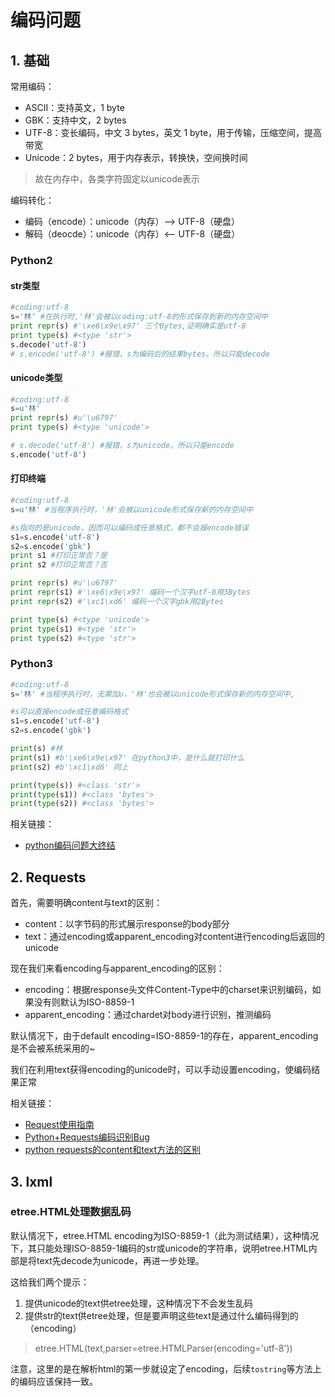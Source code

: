 # 编码问题

## 1. 基础

常用编码：

- ASCII：支持英文，1 byte
- GBK：支持中文，2 bytes
- UTF-8：变长编码，中文 3  bytes，英文 1 byte，用于传输，压缩空间，提高带宽
- Unicode：2 bytes，用于内存表示，转换快，空间换时间

> 故在内存中，各类字符固定以unicode表示

编码转化：

- 编码（encode）：unicode（内存）——> UTF-8（硬盘）
- 解码（deocde）：unicode（内存）<—— UTF-8（硬盘）

### Python2

#### str类型

```python
#coding:utf-8
s='林' #在执行时,'林'会被以coding:utf-8的形式保存到新的内存空间中
print repr(s) #'\xe6\x9e\x97' 三个Bytes,证明确实是utf-8
print type(s) #<type 'str'>
s.decode('utf-8')
# s.encode('utf-8') #报错，s为编码后的结果bytes，所以只能decode
```

#### unicode类型

```python
#coding:utf-8
s=u'林'
print repr(s) #u'\u6797'
print type(s) #<type 'unicode'>

# s.decode('utf-8') #报错，s为unicode，所以只能encode
s.encode('utf-8') 
```

#### 打印终端

```python
#coding:utf-8
s=u'林' #当程序执行时，'林'会被以unicode形式保存新的内存空间中

#s指向的是unicode，因而可以编码成任意格式，都不会报encode错误
s1=s.encode('utf-8')
s2=s.encode('gbk')
print s1 #打印正常否？是
print s2 #打印正常否？否

print repr(s) #u'\u6797'
print repr(s1) #'\xe6\x9e\x97' 编码一个汉字utf-8用3Bytes
print repr(s2) #'\xc1\xd6' 编码一个汉字gbk用2Bytes

print type(s) #<type 'unicode'>
print type(s1) #<type 'str'>
print type(s2) #<type 'str'>
```

### Python3

```python
#coding:utf-8
s='林' #当程序执行时，无需加u，'林'也会被以unicode形式保存新的内存空间中,

#s可以直接encode成任意编码格式
s1=s.encode('utf-8')
s2=s.encode('gbk')

print(s) #林
print(s1) #b'\xe6\x9e\x97' 在python3中，是什么就打印什么
print(s2) #b'\xc1\xd6' 同上

print(type(s)) #<class 'str'>
print(type(s1)) #<class 'bytes'>
print(type(s2)) #<class 'bytes'>
```

相关链接：

- [python编码问题大终结](https://www.cnblogs.com/vipchenwei/p/6993788.html)

## 2. Requests

首先，需要明确content与text的区别：

- content：以字节码的形式展示response的body部分
- text：通过encoding或apparent_encoding对content进行encoding后返回的unicode

现在我们来看encoding与apparent_encoding的区别：

- encoding：根据response头文件Content-Type中的charset来识别编码，如果没有则默认为ISO-8859-1
- apparent_encoding：通过chardet对body进行识别，推测编码

默认情况下，由于default encoding=ISO-8859-1的存在，apparent_encoding是不会被系统采用的~

我们在利用text获得encoding的unicode时，可以手动设置encoding，使编码结果正常

相关链接：

- [Request使用指南](https://blog.csdn.net/qq_37616069/article/details/80376776)
- [Python+Requests编码识别Bug](http://liguangming.com/python-requests-ge-encoding-from-headers.html)
- [python requests的content和text方法的区别](https://blog.csdn.net/xie_0723/article/details/51361006)

## 3. lxml

### etree.HTML处理数据乱码

默认情况下，etree.HTML encoding为ISO-8859-1（此为测试结果），这种情况下，其只能处理ISO-8859-1编码的str或unicode的字符串，说明etree.HTML内部是将text先decode为unicode，再进一步处理。

这给我们两个提示：

1. 提供unicode的text供etree处理，这种情况下不会发生乱码
2. 提供str的text供etree处理，但是要声明这些text是通过什么编码得到的（encoding）

> etree.HTML(text,parser=etree.HTMLParser(encoding='utf-8'))

注意，这里的是在解析html的第一步就设定了encoding，后续`tostring`等方法上的编码应该保持一致。